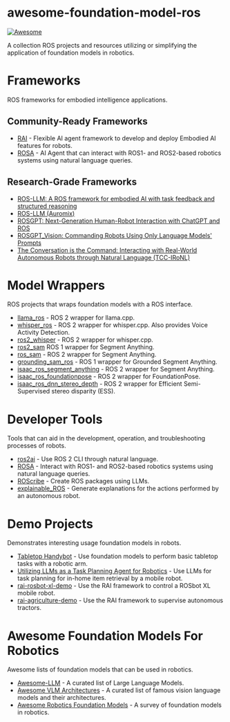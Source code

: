 # awesome-foundation-model-ros

[![Awesome](https://awesome.re/badge.svg)](https://awesome.re)

A collection ROS projects and resources utilizing or simplifying the application of foundation models in robotics.

# Frameworks

ROS frameworks for embodied intelligence applications.

## Community-Ready Frameworks

- [RAI](https://github.com/RobotecAI/rai) - Flexible AI agent framework to develop and deploy Embodied AI features for robots.
- [ROSA](https://github.com/nasa-jpl/rosa) - AI Agent that can interact with ROS1- and ROS2-based robotics systems using natural language queries.

## Research-Grade Frameworks

- [ROS-LLM: A ROS framework for embodied AI with task feedback and structured reasoning](https://github.com/huawei-noah/HEBO/tree/rosllm/ROSLLM)
- [ROS-LLM (Auromix)](https://github.com/Auromix/ROS-LLM)
- [ROSGPT: Next-Generation Human-Robot Interaction with ChatGPT and ROS](https://github.com/aniskoubaa/rosgpt)
- [ROSGPT_Vision: Commanding Robots Using Only Language Models' Prompts](https://github.com/bilel-bj/ROSGPT_Vision)
- [The Conversation is the Command: Interacting with Real-World Autonomous Robots through Natural Language (TCC-IRoNL)](https://github.com/LinusNEP/TCC-IRoNL)

# Model Wrappers

ROS projects that wraps foundation models with a ROS interface.

- [llama_ros](https://github.com/mgonzs13/llama_ros) - ROS 2 wrapper for llama.cpp.
- [whisper_ros](https://github.com/mgonzs13/whisper_ros) - ROS 2 wrapper for whisper.cpp. Also provides Voice Activity Detection.
- [ros2_whisper](https://github.com/ros-ai/ros2_whisper) - ROS 2 wrapper for whisper.cpp.
- [ros2_sam](https://github.com/ros-ai/ros2_sam) ROS 1 wrapper for Segment Anything.
- [ros_sam](https://github.com/robot-learning-freiburg/ros_sam) - ROS 2 wrapper for Segment Anything.
- [grounding_sam_ros](https://github.com/HashimHS/grounding_sam_ros) - ROS 1 wrapper for Grounded Segment Anything.
- [isaac_ros_segment_anything](https://github.com/NVIDIA-ISAAC-ROS/isaac_ros_image_segmentation/tree/main/isaac_ros_segment_anything) - ROS 2 wrapper for Segment Anything.
- [isaac_ros_foundationpose](https://github.com/NVIDIA-ISAAC-ROS/isaac_ros_pose_estimation/tree/main/isaac_ros_foundationpose) - ROS 2 wrapper for FoundationPose.
- [isaac_ros_dnn_stereo_depth](https://github.com/NVIDIA-ISAAC-ROS/isaac_ros_dnn_stereo_depth) - ROS 2 wrapper for Efficient Semi-Supervised stereo disparity (ESS).

# Developer Tools

Tools that can aid in the development, operation, and troubleshooting processes of robots.

- [ros2ai](https://github.com/fujitatomoya/ros2ai) - Use ROS 2 CLI through natural language.
- [ROSA](https://github.com/nasa-jpl/rosa) - Interact with ROS1- and ROS2-based robotics systems using natural language queries.
- [ROScribe](https://github.com/RoboCoachTechnologies/ROScribe) - Create ROS packages using LLMs.
- [explainable_ROS](https://github.com/Dsobh/explainable_ROS) - Generate explanations for the actions performed by an autonomous robot.

# Demo Projects

Demonstrates interesting usage foundation models in robots.

- [Tabletop Handybot](https://github.com/ycheng517/tabletop-handybot) - Use foundation models to perform basic tabletop tasks with a robotic arm.
- [Utilizing LLMs as a Task Planning Agent for Robotics](https://github.com/hlfshell/wpi-capstone) - Use LLMs for task planning for in-home item retrieval by a mobile robot.
- [rai-rosbot-xl-demo](https://github.com/RobotecAI/rai-rosbot-xl-demo) - Use the RAI framework to control a ROSbot XL mobile robot.
- [rai-agriculture-demo](https://github.com/RobotecAI/rai-agriculture-demo) - Use the RAI framework to supervise autonomous tractors.

# Awesome Foundation Models For Robotics

Awesome lists of foundation models that can be used in robotics.

- [Awesome-LLM](https://github.com/Hannibal046/Awesome-LLM) - A curated list of Large Language Models.
- [Awesome VLM Architectures](https://github.com/gokayfem/awesome-vlm-architectures) - A curated list of famous vision language models and their architectures.
- [Awesome Robotics Foundation Models](https://github.com/robotics-survey/Awesome-Robotics-Foundation-Models) - A survey of foundation models in robotics.
